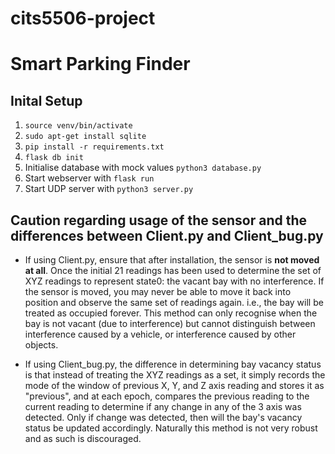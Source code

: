 # cits5506-project
# Smart Parking Finder

## Inital Setup
1. `source venv/bin/activate`
2. `sudo apt-get install sqlite`
3. `pip install -r requirements.txt`
4. `flask db init`
5. Initialise database with mock values `python3 database.py`
6. Start webserver with `flask run`
7. Start UDP server with `python3 server.py`



## Caution regarding usage of the sensor and the differences between Client.py and Client_bug.py
- If using Client.py, ensure that after installation, the sensor is __not moved at all__.
Once the initial 21 readings has been used to determine the set of XYZ readings to represent state0: the vacant bay with no interference.
If the sensor is moved, you may never be able to move it back into position and observe the same set of readings again. i.e., the bay will be treated as occupied forever.
This method can only recognise when the bay is not vacant (due to interference) but cannot distinguish between interference caused by a vehicle, or interference caused by other objects.

- If using Client_bug.py, the difference in determining bay vacancy status is that instead of treating the XYZ readings as a set, it simply records the mode of the window of previous X, Y, and Z axis reading and stores it as "previous", and at each epoch, compares the previous reading to the current reading to determine if any change in any of the 3 axis was detected.
Only if change was detected, then will the bay's vacancy status be updated accordingly.
Naturally this method is not very robust and as such is discouraged.
